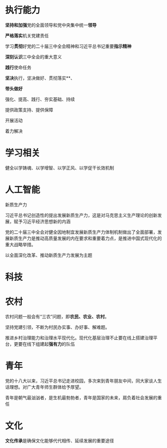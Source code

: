 # 执行能力

**坚持和加强**党的全面领导和党中央集中统一**领导**

**严格落实**机关党建责任

学习**贯彻**好党的二十届三中全会精神和习近平总书记重要**指示精神**

**深刻认识**三中全会的重大意义

**践行**使命任务

**坚决**执行，坚决做好、贯彻落实**、

**带头做好**

强化、提高、践行、夯实基础、持续

提供政策支持、提供保障

开展活动

着力解决



# 学习相关

健全以学铸魂、以学增智、以学正风、以学促干长效机制



# 人工智能

新质生产力

习近平总书记创造性的提出发展新质生产力，这是对马克思主义生产理论的创新发展，赋予习近平经济思想新的内涵

党的二十届三中全会对健全因地制宜发展新质生产力体制机制做出了全面部署，发展新质生产力是推动高质量发展的内在要求和重要着力点，是推进中国式现代化的重大战略举措。

以全面深化改革、推动新质生产力发展为主题



# 科技



# 农村

农村问题一般会有“三农”问题，即**农民、农业、农村**。



坚持党建引领，不断为村民办实事、办好事、解难题。

推进乡村治理能力和治理水平现代化。现代化基层治理不止要在线上搭建治理平台，更要在线下组建起**强有力**的队伍

# 青年

党的十八大以来，习近平总书记走进校园，多次来到青年朋友中间，同大家谈人生话理想。对广大青年师生群体给予厚望。

青年是朝气最汹汹者，是生机最勃勃者，青年是国家的未来，肩负着社会发展的重任



# 文化

**文化传承**是确保文化能够代代相传、延续发展的重要途径